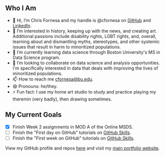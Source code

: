 ## Who I Am
- 👋 Hi, I’m Chris Fornesa and my handle is @cfornesa on <a href="https://github.com/cfornesa">GitHub</a> and <a href="https://www.linkedin.com/in/cfornesa/" target="_blank">LinkedIn</a>.
- 👀 I’m interested in history, keeping up with the news, and creating art.  Additional passions include disability rights, LGBT rights, and, overall, learning about and dismantling myths, stereotypes, and other systemic issues that result in harm to minoritized populations.
- 🌱 I’m currently learning data science through Boston University's MS in Data Science program.
- 💞️ I’m looking to collaborate on data science and analysis opportunities.  I'm specifically interested in data that deals with improving the lives of minoritized populations.
- 📫 How to reach me cfornesa@bu.edu.
- 😄 Pronouns: he/they.
- ⚡ Fun fact: I use my home art studio to study and practice playing my theremin (very badly), then drawing sometimes.

## My Current Goals
- [x]  Finish Week 2 assignments in MOD A of the Online MSDS.
- [ ]  Finish the "First day on GitHub" tutorials on <a href="https://skills.github.com/" target="_blank">GitHub Skills</a>.
- [ ]  Finish the "First week on GitHub" tutorials on <a href="https://skills.github.com/" target="_blank">GitHub Skills</a>.

View my GitHub profile and repos <a href="https://github.com/cfornesa">here</a> and visit my <a href="https://chris.com.ph">main portfolio website</a>.

<!---
cfornesa/cfornesa is a ✨ special ✨ repository because its `README.md` (this file) appears on your GitHub profile.
You can click the Preview link to take a look at your changes.
--->
